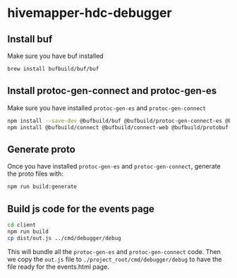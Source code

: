 # hivemapper-hdc-debugger

## Install buf
Make sure you have buf installed
```bash
brew install bufbuild/buf/buf
```

## Install protoc-gen-connect and protoc-gen-es
Make sure you have installed `protoc-gen-es` and `protoc-gen-connect`
```bash
npm install --save-dev @bufbuild/buf @bufbuild/protoc-gen-connect-es @bufbuild/protoc-gen-es 
npm install @bufbuild/connect @bufbuild/connect-web @bufbuild/protobuf
```

## Generate proto
Once you have installed `protoc-gen-es` and `protoc-gen-connect`, generate the proto files with:
```bash
npm run build:generate
```

## Build js code for the events page
```bash
cd client
npm run build
cp dist/out.js ../cmd/debugger/debug
```

This will bundle all the `protoc-gen-es` and `protoc-gen-connect` code. Then we copy the `out.js` file to `./project_root/cmd/debugger/debug` to have the file ready for the events.html page. 

